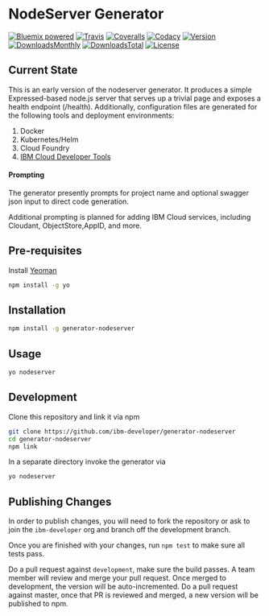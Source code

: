 # NodeServer Generator

[![Bluemix powered][img-bluemix-powered]][url-bluemix]
[![Travis][img-travis-master]][url-travis-master]
[![Coveralls][img-coveralls-master]][url-coveralls-master]
[![Codacy][img-codacy]][url-codacy]
[![Version][img-version]][url-npm]
[![DownloadsMonthly][img-npm-downloads-monthly]][url-npm]
[![DownloadsTotal][img-npm-downloads-total]][url-npm]
[![License][img-license]][url-npm]

[img-bluemix-powered]: https://img.shields.io/badge/bluemix-powered-blue.svg
[url-bluemix]: http://bluemix.net
[url-npm]: https://www.npmjs.com/package/generator-nodeserver
[img-license]: https://img.shields.io/npm/l/generator-nodeserver.svg
[img-version]: https://img.shields.io/npm/v/generator-nodeserver.svg
[img-npm-downloads-monthly]: https://img.shields.io/npm/dm/generator-nodeserver.svg
[img-npm-downloads-total]: https://img.shields.io/npm/dt/generator-nodeserver.svg

[img-travis-master]: https://travis-ci.org/ibm-developer/generator-nodeserver.svg?branch=development
[url-travis-master]: https://travis-ci.org/ibm-developer/generator-nodeserver/branches

[img-coveralls-master]: https://coveralls.io/repos/github/ibm-developer/generator-nodeserver/badge.svg
[url-coveralls-master]: https://coveralls.io/github/ibm-developer/generator-nodeserver

[img-codacy]: https://api.codacy.com/project/badge/Grade/a5893a4622094dc8920c8a372a8d3588?branch=master
[url-codacy]: https://www.codacy.com/app/ibm-developer/generator-nodeserver


## Current State

This is an early version of the nodeserver generator.  It produces a simple Expressed-based node.js server that serves up a trivial page and exposes a health endpoint (/health).  Additionally, configuration files are generated for the following tools and deployment environments:

1. Docker
2. Kubernetes/Helm
3. Cloud Foundry
4. [IBM Cloud Developer Tools](https://github.com/IBM-Bluemix/ibm-cloud-developer-tools)

#### Prompting 

The generator presently prompts for project name and optional swagger json input to direct code generation. 

Additional prompting is planned for adding IBM Cloud services, including Cloudant, ObjectStore,AppID, and more. 

## Pre-requisites

Install [Yeoman](http://yeoman.io)

```bash
npm install -g yo
```

## Installation

```bash
npm install -g generator-nodeserver
```
## Usage

```bash
yo nodeserver 
```

## Development

Clone this repository and link it via npm

```bash
git clone https://github.com/ibm-developer/generator-nodeserver
cd generator-nodeserver
npm link
```

In a separate directory invoke the generator via

```bash
yo nodeserver 
```

## Publishing Changes

In order to publish changes, you will need to fork the repository or ask to join the `ibm-developer` org and branch off the development branch.

Once you are finished with your changes, run `npm test` to make sure all tests pass.

Do a pull request against `development`, make sure the build passes. A team member will review and merge your pull request. 
Once merged to development, the version will be auto-incremented.
Do a pull request against master, once that PR is reviewed and merged, a new version will be published to npm.

